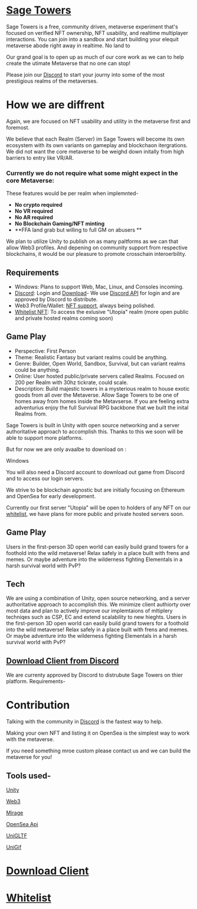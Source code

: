 # [Sage Towers](https://sagetowers.com)
Sage Towers is a free, community driven, metaverse experiment that's focused on verified NFT ownership, NFT usability, and realtime multiplayer interactions. You can join into a sandbox and start building your elequit metaverse abode right away in realtime. No land to 

Our grand goal is to open up as much of our core work as we can to help create the utimate Metaverse that no one can stop!

Please join our [Discord](https://discord.gg/sagetowers) to start your journy into some of the most prestigious realms of the metaverses.

# How we are diffrent
Again, we are focused on NFT usability and utility in the metaverse first and foremost.

We believe that each Realm (Server) im Sage Towers will become its own ecosystem with its own variants on gameplay and blockchaon itergrations. We did not want the core metaverse to be weighd down initally from high barriers to entry like VR/AR.

### Currently we do not require what some might expect in the core Metaverse:
These features would be per realm when implemnted-
- **No crypto required**  
- **No VR required**  
- **No AR required**
- **No Blockchain Gaming/NFT minting**
- **FFA land grab but willing to full GM on abusers **

We plan to utilize Unity to publish on as many paltforms as we can that allow Web3 profiles. And depening on community support from respective blockchains, it would be our pleasure to promote crosschain interoerbility. 

## Requirements

- Windows: Plans to support Web, Mac, Linux, and Consoles incoming.
- [Discord](https://discord.com): Login and [Download](https://discord.gg/SMjWy7FMgz)- We use [Discord API](https://discord.com/developers/docs/reference) for login and are approved by Discord to distribute.
- Web3 Profile/Wallet: [NFT support](https://github.com/Amazastrophic/Sage-Towers/blob/main/NFTExtendedUsability.MD), always being polished.
- [Whitelist NFT](https://github.com/Amazastrophic/Sage-Towers/blob/main/Whitelist.md): To access the exlusive "Utopia" realm (more open public and private hosted realms coming soon)


## Game Play
- Perspective: First Person
- Theme: Realistic Fantasy but variant realms could be anything.
- Genre: Builder, Open World, Sandbox, Survival, but can variant realms could be anything.
- Online: User hosted public/private servers called Realms. Focused on 200 per Realm with 30hz tickrate, could scale.
- Description: Build majestic towers in a mysterious realm to house exotic goods from all over the Metaverse. Allow Sage Towers to be one of homes away from homes inside the Metavserse. If you are feeling extra adventurius enjoy the full Survival RPG backbone that we built the inital Realms from.


Sage Towers is built in Unity with open source networking and a server authoritative approach to accomplish this.
Thanks to this we soon will be able to support more platforms.

But for now we are only avaalbe to download on :

Windows

You will also need a Discord account to download out game from Discord and to access our login servers.


We strive to be blockchain agnostic but are initially focusing on Ethereum and OpenSea for early development.

Currently our first server "Utopia" will be open to holders of any NFT on our [whitelist](https://github.com/Amazastrophic/Sage-Towers/blob/main/Whitelist.md), we have plans for more public and private hosted servers soon. 

## Game Play
Users in the first-person 3D open world can easily build grand towers for a foothold into the wild metaverse! Relax safely in a place built with frens and memes. Or maybe adventure into the wilderness fighting Elementals in a harsh survival world with PvP?

## Tech
We are using a combination of Unity, open source networking, and a server authoritative approach to accomplish this. We minimize client authiorty over most data and plan to actively improve our implemtaions of mltiplery techniqes such as CSP, EC and extend scalability to new hieghts.  Users in the first-person 3D open world can easily build grand towers for a foothold into the wild metaverse! Relax safely in a place built with frens and memes. Or maybe adventure into the wilderness fighting Elementals in a harsh survival world with PvP?

## [Download Client from Discord](https://discord.gg/SMjWy7FMgz)
We are currenty approved by Discord to distrubute Sage Towers on thier platform. 
Requirements-
 

# Contribution
Talking with the community in [Discord](https://discord.gg/sagetowers) is the fastest way to help.

Making your own NFT and listing it on OpenSea is the simplest way to work with the metaverse.

If you need something mroe custom please contact us and we can build the metaverse for you!

## Tools used-

[Unity](https://unity.com/)

[Web3](https://github.com/ChainSafe/web3.unity/)

[Mirage](https://github.com/MirageNet/Mirage)

[OpenSea Api](https://docs.opensea.io/reference/api-overview)

[UniGLTF](https://github.com/ousttrue/UniGLTF)

[UniGif](https://github.com/WestHillApps/UniGif)

# [Download Client](https://discord.gg/SMjWy7FMgz)

# [Whitelist](https://github.com/Amazastrophic/Sage-Towers/blob/main/Whitelist.md)
